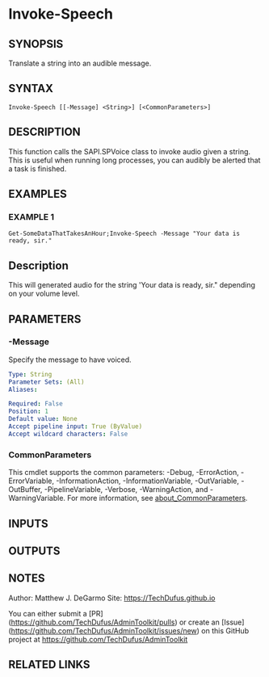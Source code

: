 # Invoke-Speech

## SYNOPSIS
Translate a string into an audible message.

## SYNTAX

```
Invoke-Speech [[-Message] <String>] [<CommonParameters>]
```

## DESCRIPTION
This function calls the SAPI.SPVoice class to invoke audio given a string.
This is useful when running long processes, you can audibly be alerted that a task is finished.

## EXAMPLES

### EXAMPLE 1
```
Get-SomeDataThatTakesAnHour;Invoke-Speech -Message "Your data is ready, sir."
```

Description
-----------
This will generated audio for the string 'Your data is ready, sir." depending on your volume level.

## PARAMETERS

### -Message
Specify the message to have voiced.

```yaml
Type: String
Parameter Sets: (All)
Aliases:

Required: False
Position: 1
Default value: None
Accept pipeline input: True (ByValue)
Accept wildcard characters: False
```

### CommonParameters
This cmdlet supports the common parameters: -Debug, -ErrorAction, -ErrorVariable, -InformationAction, -InformationVariable, -OutVariable, -OutBuffer, -PipelineVariable, -Verbose, -WarningAction, and -WarningVariable. For more information, see [about_CommonParameters](http://go.microsoft.com/fwlink/?LinkID=113216).

## INPUTS

## OUTPUTS

## NOTES
Author: Matthew J.
DeGarmo
Site: https://TechDufus.github.io

You can either submit a \[PR\](https://github.com/TechDufus/AdminToolkit/pulls)
    or create an \[Issue\](https://github.com/TechDufus/AdminToolkit/issues/new)
    on this GitHub project at https://github.com/TechDufus/AdminToolkit

## RELATED LINKS
